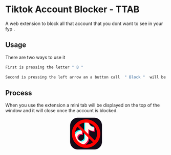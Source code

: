 # Tiktok Account Blocker - TTAB

A web extension to block all that account that you dont want to see in your fyp . 

## Usage

There are two ways to use it 

```bash
First is pressing the letter " B " 
```
```bash
Second is pressing the left arrow an a button call  " Block "  will be display next to the follow button.
```
## Process

When you use the extension a mini tab will be displayed on the top of the window and it will close once the account is blocked.
<p align="center"><img src="./images/icon_128.png" width="100"></a></p>

